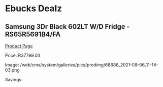
# Ebucks Dealz
## Samsung 3Dr Black 602LT W/D Fridge - RS65R5691B4/FA
[Product Page](https://www.ebucks.com/web/shop/productSelected.do?prodId=1209665348&catId=704986856)

Price: R37799.00

Image: /web/cms/system/galleries/pics/prodimg/68686_2021-08-06_11-14-03.png

Savings: 


	